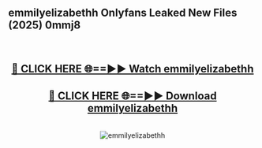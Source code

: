 <h2>emmilyelizabethh Onlyfans Leaked New Files (2025) 0mmj8</h2>
<br>
<div align="center">
<h2><a href="https://mediafiles.top/emmilyelizabethh&ref=git" rel="nofollow">🔴 CLICK HERE 🌐==►► Watch emmilyelizabethh</a></h2>
<h2><a href="https://mediafiles.top/emmilyelizabethh&ref=git" rel="nofollow">🔴 CLICK HERE 🌐==►► Download emmilyelizabethh</a></h2>
<br>
<a href="https://mediafiles.top/emmilyelizabethh&ref=git" rel="nofollow" data-target="animated-image.originalLink"><img src="https://i.ibb.co.com/xMMVF88/686577567.gif" alt="emmilyelizabethh" style="max-width: 100%; display: inline-block;" data-target="animated-image.originalImage"></a>
</div>
<br>
<br>